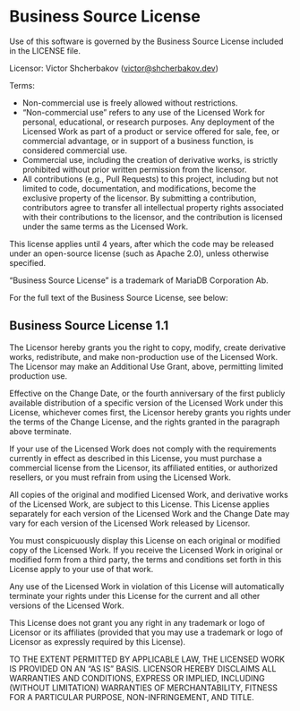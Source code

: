 # Business Source License

Use of this software is governed by the Business Source License included in the LICENSE file.

Licensor: Victor Shcherbakov (victor@shcherbakov.dev)

Terms:
- Non-commercial use is freely allowed without restrictions.
- “Non-commercial use” refers to any use of the Licensed Work for personal, educational, or research purposes. Any deployment of the Licensed Work as part of a product or service offered for sale, fee, or commercial advantage, or in support of a business function, is considered commercial use.
- Commercial use, including the creation of derivative works, is strictly prohibited without prior written permission from the licensor.
- All contributions (e.g., Pull Requests) to this project, including but not limited to code, documentation, and modifications, become the exclusive property of the licensor. By submitting a contribution, contributors agree to transfer all intellectual property rights associated with their contributions to the licensor, and the contribution is licensed under the same terms as the Licensed Work.

This license applies until 4 years, after which the code may be released under an open-source license (such as Apache 2.0), unless otherwise specified.

“Business Source License” is a trademark of MariaDB Corporation Ab.

For the full text of the Business Source License, see below:

## Business Source License 1.1

The Licensor hereby grants you the right to copy, modify, create derivative works, redistribute, and make non-production use of the Licensed Work. The Licensor may make an Additional Use Grant, above, permitting limited production use.

Effective on the Change Date, or the fourth anniversary of the first publicly available distribution of a specific version of the Licensed Work under this License, whichever comes first, the Licensor hereby grants you rights under the terms of the Change License, and the rights granted in the paragraph above terminate.

If your use of the Licensed Work does not comply with the requirements currently in effect as described in this License, you must purchase a commercial license from the Licensor, its affiliated entities, or authorized resellers, or you must refrain from using the Licensed Work.

All copies of the original and modified Licensed Work, and derivative works of the Licensed Work, are subject to this License. This License applies separately for each version of the Licensed Work and the Change Date may vary for each version of the Licensed Work released by Licensor.

You must conspicuously display this License on each original or modified copy of the Licensed Work. If you receive the Licensed Work in original or modified form from a third party, the terms and conditions set forth in this License apply to your use of that work.

Any use of the Licensed Work in violation of this License will automatically terminate your rights under this License for the current and all other versions of the Licensed Work.

This License does not grant you any right in any trademark or logo of Licensor or its affiliates (provided that you may use a trademark or logo of Licensor as expressly required by this License).

TO THE EXTENT PERMITTED BY APPLICABLE LAW, THE LICENSED WORK IS PROVIDED ON AN “AS IS” BASIS. LICENSOR HEREBY DISCLAIMS ALL WARRANTIES AND CONDITIONS, EXPRESS OR IMPLIED, INCLUDING (WITHOUT LIMITATION) WARRANTIES OF MERCHANTABILITY, FITNESS FOR A PARTICULAR PURPOSE, NON-INFRINGEMENT, AND TITLE.
